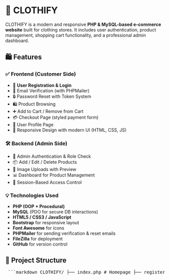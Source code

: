 # 👕 CLOTHIFY

CLOTHIFY is a modern and responsive **PHP & MySQL-based e-commerce website** built for clothing stores. It includes user authentication, product management, shopping cart functionality, and a professional admin dashboard.

## 🛍️ Features

### ✅ Frontend (Customer Side)
- 🧾 **User Registration & Login**
- 📧 Email Verification (with PHPMailer)
- 🔒 Password Reset with Token System
- 🛍️ Product Browsing
- ➕ Add to Cart / Remove from Cart
- 💳 Checkout Page (styled payment form)
- 👤 User Profile Page
- 🧱 Responsive Design with modern UI (HTML, CSS, JS)

### 🛠️ Backend (Admin Side)
- 🛂 Admin Authentication & Role Check
- 📦 Add / Edit / Delete Products
- 📁 Image Uploads with Preview
- 📊 Dashboard for Product Management
- 🔐 Session-Based Access Control

### 💡 Technologies Used
- **PHP (OOP + Procedural)**
- **MySQL** (PDO for secure DB interactions)
- **HTML5 / CSS3 / JavaScript**
- **Bootstrap** for responsive layout
- **Font Awesome** for icons
- **PHPMailer** for sending verification & reset emails
- **FileZilla** for deployment
- **GitHub** for version control

## 📂 Project Structure

<pre markdown="1"> ```markdown CLOTHIFY/ ├── index.php # Homepage ├── register.php # Registration form ├── login.php # Login form ├── profile.php # User profile page ├── payment.php # Checkout/payment form ├── cart.php # Shopping cart ├── admin/ │ ├── dashboard.php # Admin dashboard │ ├── add_product.php # Add new product │ ├── edit_product.php # Edit product │ └── all_product.php # View/delete products ├── includes/ │ ├── header.php │ ├── footer.php │ └── db.php # DB connection (PDO) ├── css/ │ └── style.css # Shared styling ├── images/ # Product images ├── js/ # Optional JavaScript └── README.md # Project info ``` </pre>
